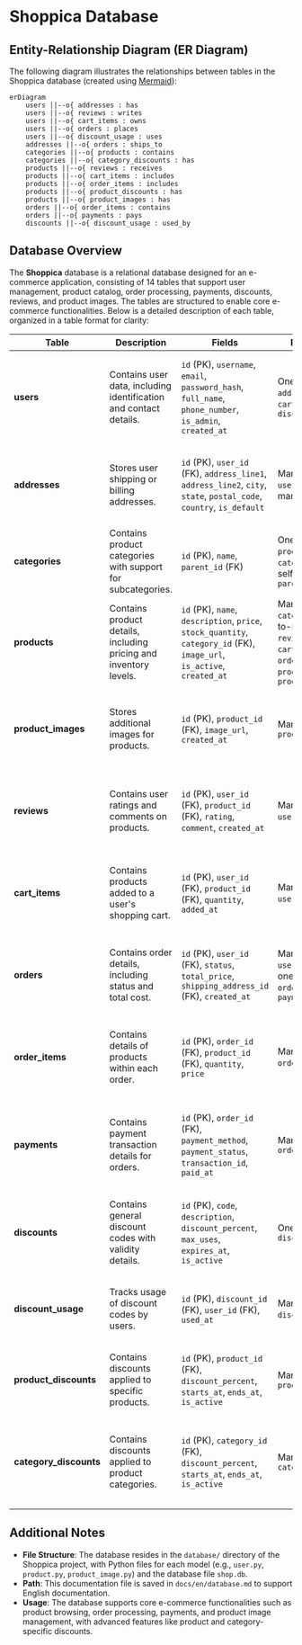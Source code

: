 # Shoppica Database

## Entity-Relationship Diagram (ER Diagram)

The following diagram illustrates the relationships between tables in the Shoppica database (created using [Mermaid](https://mermaid.js.org/)):

```mermaid
erDiagram
    users ||--o{ addresses : has
    users ||--o{ reviews : writes
    users ||--o{ cart_items : owns
    users ||--o{ orders : places
    users ||--o{ discount_usage : uses
    addresses ||--o{ orders : ships_to
    categories ||--o{ products : contains
    categories ||--o{ category_discounts : has
    products ||--o{ reviews : receives
    products ||--o{ cart_items : includes
    products ||--o{ order_items : includes
    products ||--o{ product_discounts : has
    products ||--o{ product_images : has
    orders ||--o{ order_items : contains
    orders ||--o{ payments : pays
    discounts ||--o{ discount_usage : used_by
```

## Database Overview

The **Shoppica** database is a relational database designed for an e-commerce application, consisting of 14 tables that support user management, product catalog, order processing, payments, discounts, reviews, and product images. The tables are structured to enable core e-commerce functionalities. Below is a detailed description of each table, organized in a table format for clarity:

| **Table**              | **Description**                                                   | **Fields**                                                                                                              | **Relationships**                                                                                             | **Role**                                                                                |
| ---------------------- | ----------------------------------------------------------------- | ----------------------------------------------------------------------------------------------------------------------- | ------------------------------------------------------------------------------------------------------------- | --------------------------------------------------------------------------------------- |
| **users**              | Contains user data, including identification and contact details. | `id` (PK), `username`, `email`, `password_hash`, `full_name`, `phone_number`, `is_admin`, `created_at`                  | One-to-many with: `addresses`, `reviews`, `cart_items`, `orders`, `discount_usage`                            | Enables user registration, account management, and role assignment (customer or admin). |
| **addresses**          | Stores user shipping or billing addresses.                        | `id` (PK), `user_id` (FK), `address_line1`, `address_line2`, `city`, `state`, `postal_code`, `country`, `is_default`    | Many-to-one with: `users`, one-to-many with: `orders`                                                         | Provides addresses for shipping and billing, with support for a default address.        |
| **categories**         | Contains product categories with support for subcategories.       | `id` (PK), `name`, `parent_id` (FK)                                                                                     | One-to-many with: `products`, `category_discounts`, self-referential via `parent_id`                          | Organizes products in a hierarchical structure for browsing and promotions.             |
| **products**           | Contains product details, including pricing and inventory levels. | `id` (PK), `name`, `description`, `price`, `stock_quantity`, `category_id` (FK), `image_url`, `is_active`, `created_at` | Many-to-one with: `categories`, one-to-many with: `reviews`, `cart_items`, `order_items`, `product_discounts`, `product_images` | Forms the core product catalog for displaying items available for sale.                 |
| **product_images**     | Stores additional images for products.                           | `id` (PK), `product_id` (FK), `image_url`, `created_at`                                                                 | Many-to-one with: `products`                                                                                  | Enhances product presentation by storing multiple images per product.                   |
| **reviews**            | Contains user ratings and comments on products.                   | `id` (PK), `user_id` (FK), `product_id` (FK), `rating`, `comment`, `created_at`                                         | Many-to-one with: `users`, `products`                                                                         | Enhances trust by providing customer feedback and ratings on products.                  |
| **cart_items**         | Contains products added to a user's shopping cart.                | `id` (PK), `user_id` (FK), `product_id` (FK), `quantity`, `added_at`                                                    | Many-to-one with: `users`, `products`                                                                         | Allows users to select products temporarily before completing a purchase.               |
| **orders**             | Contains order details, including status and total cost.          | `id` (PK), `user_id` (FK), `status`, `total_price`, `shipping_address_id` (FK), `created_at`                            | Many-to-one with: `users`, `addresses`, one-to-many with: `order_items`, `payments`                           | Manages the purchase process from order submission to status tracking.                  |
| **order_items**        | Contains details of products within each order.                   | `id` (PK), `order_id` (FK), `product_id` (FK), `quantity`, `price`                                                      | Many-to-one with: `orders`, `products`                                                                        | Links products to orders, tracking quantities and prices per order.                     |
| **payments**           | Contains payment transaction details for orders.                  | `id` (PK), `order_id` (FK), `payment_method`, `payment_status`, `transaction_id`, `paid_at`                             | Many-to-one with: `orders`                                                                                    | Records and tracks order payments to ensure financial transactions are completed.       |
| **discounts**          | Contains general discount codes with validity details.            | `id` (PK), `code`, `description`, `discount_percent`, `max_uses`, `expires_at`, `is_active`                             | One-to-many with: `discount_usage`                                                                            | Provides promotional offers via discount codes to incentivize sales.                    |
| **discount_usage**     | Tracks usage of discount codes by users.                          | `id` (PK), `discount_id` (FK), `user_id` (FK), `used_at`                                                                | Many-to-one with: `discounts`, `users`                                                                        | Monitors discount code usage to enforce limits and validity.                            |
| **product_discounts**  | Contains discounts applied to specific products.                  | `id` (PK), `product_id` (FK), `discount_percent`, `starts_at`, `ends_at`, `is_active`                                   | Many-to-one with: `products`                                                                                  | Supports targeted promotional offers for specific products.                             |
| **category_discounts** | Contains discounts applied to product categories.                 | `id` (PK), `category_id` (FK), `discount_percent`, `starts_at`, `ends_at`, `is_active`                                  | Many-to-one with: `categories`                                                                                | Enables promotional offers for groups of products within specific categories.           |

## Additional Notes
- **File Structure**: The database resides in the `database/` directory of the Shoppica project, with Python files for each model (e.g., `user.py`, `product.py`, `product_image.py`) and the database file `shop.db`.
- **Path**: This documentation file is saved in `docs/en/database.md` to support English documentation.
- **Usage**: The database supports core e-commerce functionalities such as product browsing, order processing, payments, and product image management, with advanced features like product and category-specific discounts.